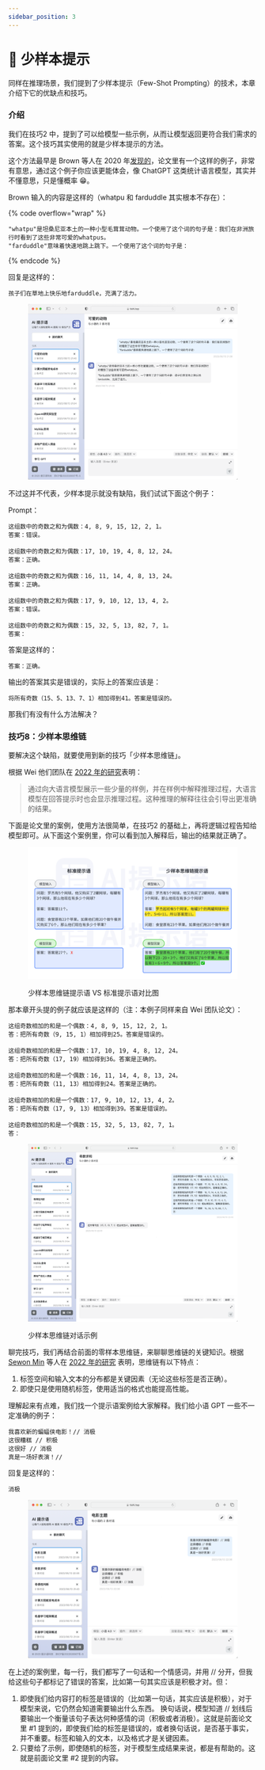 ```yaml
---
sidebar_position: 3
---
```


# 🧪 少样本提示

同样在推理场景，我们提到了少样本提示（Few-Shot Prompting）的技术，本章介绍下它的优缺点和技巧。

### 介绍

我们在技巧2 中，提到了可以给模型一些示例，从而让模型返回更符合我们需求的答案。这个技巧其实使用的就是少样本提示的方法。

这个方法最早是 Brown 等人在 2020 年[发现的](https://arxiv.org/pdf/2005.14165.pdf)，论文里有一个这样的例子，非常有意思，通过这个例子你应该更能体会，像 ChatGPT 这类统计语言模型，其实并不懂意思，只是懂概率 😁。

Brown 输入的内容是这样的（whatpu 和 farduddle 其实根本不存在）：

{% code overflow="wrap" %}
```other
"whatpu"是坦桑尼亚本土的一种小型毛茸茸动物。一个使用了这个词的句子是：我们在非洲旅行时看到了这些非常可爱的whatpus。
"farduddle"意味着快速地跳上跳下。一个使用了这个词的句子是：
```
{% endcode %}

回复是这样的：

```other
孩子们在草地上快乐地farduddle，充满了活力。
```

<figure><img src="../.gitbook/assets/image (46).png" alt=""><figcaption></figcaption></figure>

不过这并不代表，少样本提示就没有缺陷，我们试试下面这个例子：

Prompt：

```other
这组数中的奇数之和为偶数：4, 8, 9, 15, 12, 2, 1。
答案：错误。

这组数中的奇数之和为偶数：17, 10, 19, 4, 8, 12, 24。
答案：正确。

这组数中的奇数之和为偶数：16, 11, 14, 4, 8, 13, 24。
答案：正确。

这组数中的奇数之和为偶数：17, 9, 10, 12, 13, 4, 2。
答案：错误。

这组数中的奇数之和为偶数：15, 32, 5, 13, 82, 7, 1。
答案：
```

答案是这样的：

```other
答案：正确。
```

输出的答案其实是错误的，实际上的答案应该是：

```other
将所有奇数（15、5、13、7、1）相加得到41。答案是错误的。
```

那我们有没有什么方法解决？

### 技巧8：少样本思维链

要解决这个缺陷，就要使用到新的技巧「少样本思维链」。

根据 Wei 他们团队在 [2022 年的研究](https://arxiv.org/pdf/2201.11903.pdf)表明：

> 通过向大语言模型展示一些少量的样例，并在样例中解释推理过程，大语言模型在回答提示时也会显示推理过程。这种推理的解释往往会引导出更准确的结果。

下面是论文里的案例，使用方法很简单，在技巧2 的基础上，再将逻辑过程告知给模型即可。从下面这个案例里，你可以看到加入解释后，输出的结果就正确了。

<figure><img src="../.gitbook/assets/少样本思维链提示语.png" alt=""><figcaption><p>少样本思维链提示语 VS 标准提示语对比图</p></figcaption></figure>

那本章开头提的例子就应该是这样的（注：本例子同样来自 Wei 团队论文）：

```other
这组奇数相加的和是一个偶数：4, 8, 9, 15, 12, 2, 1。
答：把所有奇数（9, 15, 1）相加得到25。答案是错误的。

这组奇数相加的和是一个偶数：17, 10, 19, 4, 8, 12, 24。
答：把所有奇数（17, 19）相加得到36。答案是正确的。

这组奇数相加的和是一个偶数：16, 11, 14, 4, 8, 13, 24。
答：把所有奇数（11, 13）相加得到24。答案是正确的。

这组奇数相加的和是一个偶数：17, 9, 10, 12, 13, 4, 2。
答：把所有奇数（17, 9, 13）相加得到39。答案是错误的。

这组奇数相加的和是一个偶数：15, 32, 5, 13, 82, 7, 1。
答：
```

<figure><img src="../.gitbook/assets/image (5).png" alt=""><figcaption><p>少样本思维链对话示例</p></figcaption></figure>

聊完技巧，我们再结合前面的零样本思维链，来聊聊思维链的关键知识。根据 [Sewon Min](https://arxiv.org/search/cs?searchtype=author\&query=Min%2C+S) 等人在 [2022 年的研究](https://arxiv.org/abs/2202.12837) 表明，思维链有以下特点：

1. 标签空间和输入文本的分布都是关键因素（无论这些标签是否正确）。
2. 即使只是使用随机标签，使用适当的格式也能提高性能。

理解起来有点难，我们找一个提示语案例给大家解释。我们给小语 GPT 一些不一定准确的例子：

```other
我喜欢新的蝙蝠侠电影！// 消极
这很糟糕 // 积极
这很好 // 消极
真是一场好表演！//
```

回复是这样的：

```other
消极
```

<figure><img src="../.gitbook/assets/image (75).png" alt=""><figcaption></figcaption></figure>

在上述的案例里，每一行，我们都写了一句话和一个情感词，并用 // 分开，但我给这些句子都标记了错误的答案，比如第一句其实应该是积极才对。但：

1. 即使我们给内容打的标签是错误的（比如第一句话，其实应该是积极），对于模型来说，它仍然会知道需要输出什么东西。 换句话说，模型知道 // 划线后要输出一个衡量该句子表达何种感情的词（积极或者消极）。这就是前面论文里 #1 提到的，即使我们给的标签是错误的，或者换句话说，是否基于事实，并不重要。标签和输入的文本，以及格式才是关键因素。
2. 只要给了示例，即使随机的标签，对于模型生成结果来说，都是有帮助的。这就是前面论文里 #2 提到的内容。
